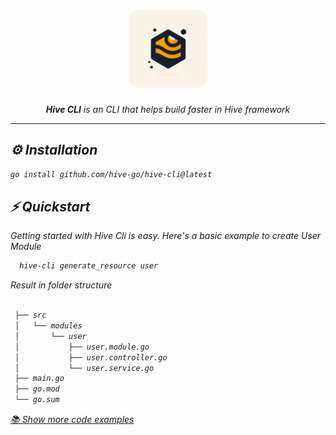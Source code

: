 <h1 align="center">
  <a href="#">
    <picture>
      <source height="125" media="(prefers-color-scheme: dark)" srcset="https://github.com/hive-go/hive/raw/main/assets/logo.jpg" style="border-radius:15px">
      <img height="125" alt="Hive" src="https://github.com/hive-go/hive/raw/main/assets/logo.jpg" style="border-radius:15px">
    </picture>
  </a>
  <br>
  
  
</h1>
<p align="center">
  <em><b>Hive CLI</b> is an CLI that helps build faster in Hive framework
</p>

---

## ⚙️ Installation


```bash
go install github.com/hive-go/hive-cli@latest
```

## ⚡️ Quickstart

Getting started with Hive Cli is easy. Here's a basic example to create User Module

```bash
  hive-cli generate_resource user
```

Result in folder structure
```bash

 ├── src
 │   └── modules
 │       └── user
 │           ├── user.module.go
 │           ├── user.controller.go
 │           └── user.service.go
 ├── main.go
 ├── go.mod
 └── go.sum
```

 <a href="https://github.com/hive-go/example-project">
📚 Show more code examples
 </a>




